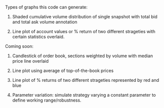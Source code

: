 Types of graphs this code can generate:

1. Shaded cumulative volume distribution of single snapshot with total bid and total ask volume annotation

2. Line plot of account values or % return of two different strageties with certain statistics overlaid.


Coming soon:

1. Candlestick of order book, sections weighted by volume with median price line overlaid

2. Line plot using average of top-of-the-book prices

3. Line plot of % returns of two different strageties represented by red and blue

4. Parameter variation: simulate strategy varying a constant parameter to define working range/robustness.

